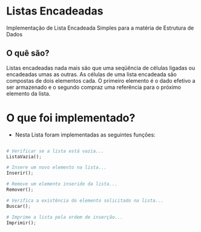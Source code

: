 # Listas Encadeadas

Implementação de Lista Encadeada Simples para a matéria de Estrutura de Dados
## O quê são?

Listas encadeadas nada mais são que uma seqüência de células ligadas ou encadeadas umas as outras. As células de uma lista encadeada são compostas de dois elementos cada. O primeiro elemento é o dado efetivo a ser armazenado e o segundo compraz uma referência para o próximo elemento da lista.

# O que foi implementado?

- Nesta Lista foram implementadas as seguintes funções: 


```python

# Verificar se a lista está vazia...
ListaVazia();

# Insere um novo elemento na lista...
Inserir();

# Remove um elemento inserido da lista...
Remover();

# Verifica a existência do elemento solicitado na lista...
Buscar();

# Imprime a lista pela ordem de inserção...
Imprimir();
```
